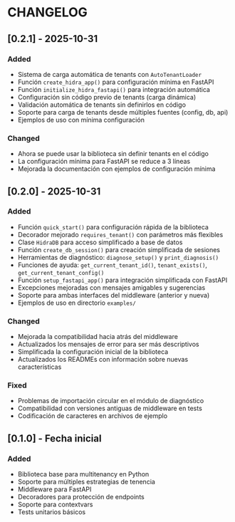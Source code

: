 # CHANGELOG

## [0.2.1] - 2025-10-31

### Added
- Sistema de carga automática de tenants con `AutoTenantLoader`
- Función `create_hidra_app()` para configuración mínima en FastAPI
- Función `initialize_hidra_fastapi()` para integración automática
- Configuración sin código previo de tenants (carga dinámica)
- Validación automática de tenants sin definirlos en código
- Soporte para carga de tenants desde múltiples fuentes (config, db, api)
- Ejemplos de uso con mínima configuración

### Changed
- Ahora se puede usar la biblioteca sin definir tenants en el código
- La configuración mínima para FastAPI se reduce a 3 líneas
- Mejorada la documentación con ejemplos de configuración mínima

## [0.2.0] - 2025-10-31

### Added
- Función `quick_start()` para configuración rápida de la biblioteca
- Decorador mejorado `requires_tenant()` con parámetros más flexibles
- Clase `HidraDB` para acceso simplificado a base de datos
- Función `create_db_session()` para creación simplificada de sesiones
- Herramientas de diagnóstico: `diagnose_setup()` y `print_diagnosis()`
- Funciones de ayuda: `get_current_tenant_id()`, `tenant_exists()`, `get_current_tenant_config()`
- Función `setup_fastapi_app()` para integración simplificada con FastAPI
- Excepciones mejoradas con mensajes amigables y sugerencias
- Soporte para ambas interfaces del middleware (anterior y nueva)
- Ejemplos de uso en directorio `examples/`

### Changed
- Mejorada la compatibilidad hacia atrás del middleware
- Actualizados los mensajes de error para ser más descriptivos
- Simplificada la configuración inicial de la biblioteca
- Actualizados los READMEs con información sobre nuevas características

### Fixed
- Problemas de importación circular en el módulo de diagnóstico
- Compatibilidad con versiones antiguas de middleware en tests
- Codificación de caracteres en archivos de ejemplo

## [0.1.0] - Fecha inicial

### Added
- Biblioteca base para multitenancy en Python
- Soporte para múltiples estrategias de tenencia
- Middleware para FastAPI
- Decoradores para protección de endpoints
- Soporte para contextvars
- Tests unitarios básicos